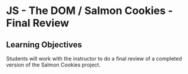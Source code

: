# JS - The DOM / Salmon Cookies - Final Review

## Learning Objectives
Students will work with the instructor to do a final review of a completed version of the Salmon Cookies project.